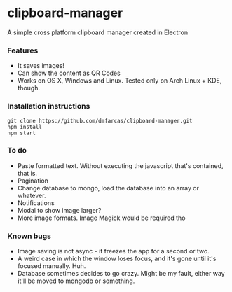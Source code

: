 # clipboard-manager
A simple cross platform clipboard manager created in Electron

### Features
* It saves images!
* Can show the content as QR Codes
* Works on OS X, Windows and Linux. Tested only on Arch Linux + KDE, though.

### Installation instructions
```
git clone https://github.com/dmfarcas/clipboard-manager.git 
npm install
npm start
```
### To do
* Paste formatted text. Without executing the javascript that's contained, that is.
* Pagination
* Change database to mongo, load the database into an array or whatever.
* Notifications
* Modal to show image larger?
* More image formats. Image Magick would be required tho
 
### Known bugs
* Image saving is not async - it freezes the app for a second or two.
* A weird case in which the window loses focus, and it's gone until it's focused manually. Huh.
* Database sometimes decides to go crazy. Might be my fault, either way it'll be moved to mongodb or something.
